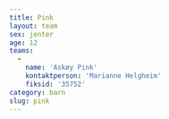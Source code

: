 ```yaml
---
title: Pink
layout: team
sex: jenter
age: 12
teams:
  -
    name: 'Askøy Pink'
    kontaktperson: 'Marianne Helgheim'
    fiksid: '35752'
category: barn
slug: pink
---
```

